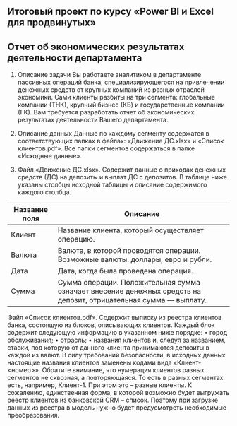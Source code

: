 ## Итоговый проект по курсу «Power BI и Excel для продвинутых»
  ## Отчет об экономических результатах деятельности департамента
  1. Описание задачи
Вы работаете аналитиком в департаменте пассивных операций банка, специализирующегося на
привлечении денежных средств от крупных компаний из разных отраслей экономики. Сами
клиенты разбиты на три сегмента: глобальные компании (ТНК), крупный бизнес (КБ) и
государственные компании (ГК). Вам требуется разработать отчет об экономических результатах
деятельности Вашего департамента.

2. Описание данных
Данные по каждому сегменту содержатся в соответствующих папках в файлах: «Движение ДС.xlsx»
и «Список клиентов.pdf». Все папки сегментов содержаться в папке «Исходные данные».
1. Файл «Движение ДС.xlsx». Содержит данные о приходах денежных средств (ДС) на депозиты
и выплат ДС с депозитов. В таблице ниже указаны столбцы исходной таблицы и описание
содержимого каждого столбца.

| Название поля | Описание |
| --- | --- |
| Клиент | Название клиента, который осуществляет операцию. |
| Валюта | Валюта, в которой проводятся операции. Возможные валюты: доллары, евро и рубли. |
| Дата   | Дата, когда была проведена операция. |
| Сумма  | Сумма операции. Положительная сумма означает внесение денежных средств на депозит, отрицательная сумма — выплату.

Файл «Список клиентов.pdf». Содержит выписку из реестра клиентов банка, состоящую из
блоков, описывающих клиентов. Каждый блок содержит следующую информацию в
указанном ниже порядке:
• город обслуживания;
• отрасль;
• названия клиентов и, следуя за названием, ставки, под которую от данного клиента
принимаются депозиты в каждой из валют. В силу требований безопасности, в
исходных данных настоящие названия клиентов заменены кодами вида «Клиент-
<номер>». Обратите внимание, что нумерация клиентов разных сегментов не
сквозная, а повторяющаяся. То есть в разных сегментах есть, например, Клиент-1.
При этом это – разные клиенты.
К сожалению, единственная форма, в которой возможно будет выгружать реестр клиентов
из банковской CRM – список. Поэтому при загрузке данных из реестра в модель нужно будет
предусмотреть необходимые преобразования.
